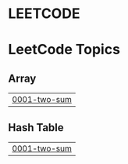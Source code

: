 # LEETCODE
<!---LeetCode Topics Start-->
# LeetCode Topics
## Array
|  |
| ------- |
| [0001-two-sum](https://github.com/mahalakshmijinadoss/LEETCODE/tree/master/0001-two-sum) |
## Hash Table
|  |
| ------- |
| [0001-two-sum](https://github.com/mahalakshmijinadoss/LEETCODE/tree/master/0001-two-sum) |
<!---LeetCode Topics End-->